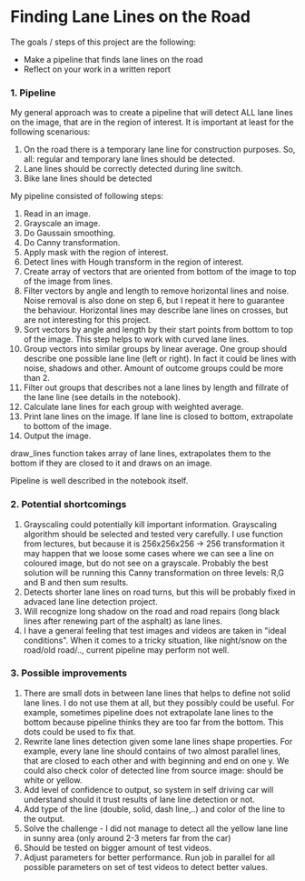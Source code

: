 # **Finding Lane Lines on the Road** 

The goals / steps of this project are the following:
* Make a pipeline that finds lane lines on the road
* Reflect on your work in a written report

### 1. Pipeline

My general approach was to create a pipeline that will detect ALL lane lines on the image, that are in the region of interest. 
It is important at least for the following scenarious:
1. On the road there is a temporary lane line for construction purposes. So, all: regular and temporary lane lines should be detected.
2. Lane lines should be correctly detected during line switch.
3. Bike lane lines should be detected

My pipeline consisted of following steps:
1. Read in an image.
2. Grayscale an image. 
3. Do Gaussain smoothing.
4. Do Canny transformation.
5. Apply mask with the region of interest.
6. Detect lines with Hough transform in the region of interest.
7. Create array of vectors that are oriented from bottom of the image to top of the image from lines.
8. Filter vectors by angle and length to remove horizontal lines and noise. Noise removal is also done on step 6, but I repeat it here to guarantee the behaviour. Horizontal lines may describe lane lines on crosses, but are not interesting for this project.
9. Sort vectors by angle and length by their start points from bottom to top of the image. This step helps to work with curved lane lines.
10. Group vectors into similar groups by linear average. One group should describe one possible lane line (left or right). In fact it could be lines with noise, shadows and other. Amount of outcome groups could be more than 2.
11. Filter out groups that describes not a lane lines by length and fillrate of the lane line (see details in the notebook).
12. Calculate lane lines for each group with weighted average.
13. Print lane lines on the image. If lane line is closed to bottom, extrapolate to bottom of the image.
14. Output the image.

draw_lines function takes array of lane lines, extrapolates them to the bottom if they are closed to it and draws on an image.

Pipeline is well described in the notebook itself.

### 2. Potential shortcomings

1. Grayscaling could potentially kill important information. Grayscaling algorithm should be selected and tested very carefully. I use function from lectures, but because it is 256x256x256 -> 256 transformation it may happen that we loose some cases where we can see a line on coloured image, but do not see on a grayscale. Probably the best solution will be running this Canny transformation on three levels: R,G and B and then sum results. 
2. Detects shorter lane lines on road turns, but this will be probably fixed in advaced lane line detection project.
3. Will recognize long shadow on the road and road repairs (long black lines after renewing part of the asphalt) as lane lines.
4. I have a general feeling that test images and videos are taken in "ideal conditions". When it comes to a tricky situation, like night/snow on the road/old road/.., current pipeline may perform not well.

### 3. Possible improvements
1. There are small dots in between lane lines that helps to define not solid lane lines. I do not use them at all, but they possibly could be useful. For example, sometimes pipeline does not extrapolate lane lines to the bottom because pipeline thinks they are too far from the bottom. This dots could be used to fix that. 
2. Rewrite lane lines detection given some lane lines shape properties. For example, every lane line should contains of two almost parallel lines, that are closed to each other and with beginning and end on one y. We could also check color of detected line from source image: should be white or yellow.
3. Add level of confidence to output, so system in self driving car will understand should it trust results of lane line detection or not.
4. Add type of the line (double, solid, dash line,..) and color of the line to the output.
5. Solve the challenge - I did not manage to detect all the yellow lane line in sunny area (only around 2-3 meters far from the car)
6. Should be tested on bigger amount of test videos.
7. Adjust parameters for better performance. Run job in parallel for all possible parameters on set of test videos to detect better values.
